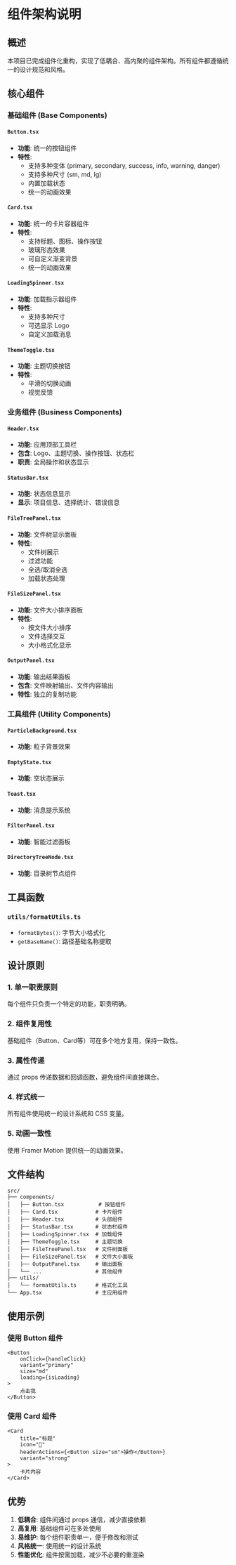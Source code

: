 # 组件架构说明

## 概述
本项目已完成组件化重构，实现了低耦合、高内聚的组件架构。所有组件都遵循统一的设计规范和风格。

## 核心组件

### 基础组件 (Base Components)

#### `Button.tsx`
- **功能**: 统一的按钮组件
- **特性**: 
  - 支持多种变体 (primary, secondary, success, info, warning, danger)
  - 支持多种尺寸 (sm, md, lg)
  - 内置加载状态
  - 统一的动画效果

#### `Card.tsx`
- **功能**: 统一的卡片容器组件
- **特性**:
  - 支持标题、图标、操作按钮
  - 玻璃形态效果
  - 可自定义渐变背景
  - 统一的动画效果

#### `LoadingSpinner.tsx`
- **功能**: 加载指示器组件
- **特性**:
  - 支持多种尺寸
  - 可选显示 Logo
  - 自定义加载消息

#### `ThemeToggle.tsx`
- **功能**: 主题切换按钮
- **特性**:
  - 平滑的切换动画
  - 视觉反馈

### 业务组件 (Business Components)

#### `Header.tsx`
- **功能**: 应用顶部工具栏
- **包含**: Logo、主题切换、操作按钮、状态栏
- **职责**: 全局操作和状态显示

#### `StatusBar.tsx`
- **功能**: 状态信息显示
- **显示**: 项目信息、选择统计、错误信息

#### `FileTreePanel.tsx`
- **功能**: 文件树显示面板
- **特性**:
  - 文件树展示
  - 过滤功能
  - 全选/取消全选
  - 加载状态处理

#### `FileSizePanel.tsx`
- **功能**: 文件大小排序面板
- **特性**:
  - 按文件大小排序
  - 文件选择交互
  - 大小格式化显示

#### `OutputPanel.tsx`
- **功能**: 输出结果面板
- **包含**: 文件映射输出、文件内容输出
- **特性**: 独立的复制功能

### 工具组件 (Utility Components)

#### `ParticleBackground.tsx`
- **功能**: 粒子背景效果

#### `EmptyState.tsx`
- **功能**: 空状态展示

#### `Toast.tsx`
- **功能**: 消息提示系统

#### `FilterPanel.tsx`
- **功能**: 智能过滤面板

#### `DirectoryTreeNode.tsx`
- **功能**: 目录树节点组件

## 工具函数

### `utils/formatUtils.ts`
- `formatBytes()`: 字节大小格式化
- `getBaseName()`: 路径基础名称提取

## 设计原则

### 1. 单一职责原则
每个组件只负责一个特定的功能，职责明确。

### 2. 组件复用性
基础组件（Button、Card等）可在多个地方复用，保持一致性。

### 3. 属性传递
通过 props 传递数据和回调函数，避免组件间直接耦合。

### 4. 样式统一
所有组件使用统一的设计系统和 CSS 变量。

### 5. 动画一致性
使用 Framer Motion 提供统一的动画效果。

## 文件结构
```
src/
├── components/
│   ├── Button.tsx           # 按钮组件
│   ├── Card.tsx            # 卡片组件
│   ├── Header.tsx          # 头部组件
│   ├── StatusBar.tsx       # 状态栏组件
│   ├── LoadingSpinner.tsx  # 加载组件
│   ├── ThemeToggle.tsx     # 主题切换
│   ├── FileTreePanel.tsx   # 文件树面板
│   ├── FileSizePanel.tsx   # 文件大小面板
│   ├── OutputPanel.tsx     # 输出面板
│   └── ...                 # 其他组件
├── utils/
│   └── formatUtils.ts      # 格式化工具
└── App.tsx                 # 主应用组件
```

## 使用示例

### 使用 Button 组件
```tsx
<Button
    onClick={handleClick}
    variant="primary"
    size="md"
    loading={isLoading}
>
    点击我
</Button>
```

### 使用 Card 组件
```tsx
<Card
    title="标题"
    icon="🎯"
    headerActions={<Button size="sm">操作</Button>}
    variant="strong"
>
    卡片内容
</Card>
```

## 优势

1. **低耦合**: 组件间通过 props 通信，减少直接依赖
2. **高复用**: 基础组件可在多处使用
3. **易维护**: 每个组件职责单一，便于修改和测试
4. **风格统一**: 使用统一的设计系统
5. **性能优化**: 组件按需加载，减少不必要的重渲染 